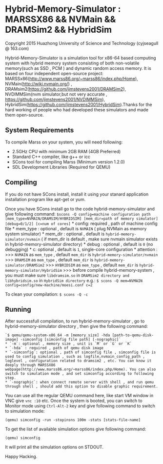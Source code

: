 Hybrid-Memory-Simulator : MARSSX86 && NVMain && DRAMSim2 && HybridSim 
=====================================================================

Copyright 2015 Huazhong University of Science and Technology (cyjseagull @ 163.com)

Hybrid-Memory-Simulator is a simulation tool for x86-64 based computing system with hybrid memory system consisting of both non-volatile memory(such as SSD , PCM ) and dynamic random access memory. It is based on four independent open-source project: MARSSx86(http://www.marss86.org/~marss86/index.php/Home), NVMain(http://wiki.nvmain.org/) , DRAMsim2(https://github.com/jimstevens2001/DRAMSim2), NVDIMMSim(nvm simulator,but not very accurate , https://github.com/jimstevens2001/NVDIMMSim), HybridSim(https://github.com/jimstevens2001/HybridSim).Thanks for the hard working of people who had developed these simulators and made them open-source.  

System Requirements
-------------------
To compile Marss on your system, you will need following:
* 2.5GHz CPU with minimum 2GB RAM (4GB Preferred)
* Standard C++ compiler, like g++ or icc
* SCons tool for compiling Marss (Minimum version 1.2.0)
* SDL Development Libraries (Required for QEMU)


Compiling
---------
If you do not have SCons install, install it using your stanard application
installation program like apt-get or yum.

Once you have SCons install go to the code hybrid-memory-simulator and give following command:
	`$scons -Q config=machine configuration path  [mem_type=NVMAIN/DRAMSIM/HYBRIDSIM] [mem_dir=path of memory simulator] [debug=0/1/2] [c=num of cores]`
	* config: required , path of machine config file
	* mem_type : optional , default is `NVMAIN` ( plug NVMain as memory system simulator)
	* mem_dir : optional , default is `hybrid-memory-simulator/nvmain` ( if mem_dir is default , make sure nvmain simulator exists in hybrid-memory-simulator directory)
	* debug : optional , default is `0` (no debugging)
	* c: optional , default is `1`, single-core configuration
	* attention : 
	>>> `NVMAIN` as `mem_type` , default `mem_dir` is `hybrid-memory-simulator/nvmain`
	>>> `DRAMSIM` as `mem_type` , default `mem_dir` is `hybrid-memory-simulator/DRAMSim2`
	>>> `HYBRIDSIM` as `mem_type` , default `mem_dir` is `hybrid-memory-simulator/HybridSim`
	>>> before compile hybrid-memory-system , you must make sure `libdramsim.so` in `DRAMSim2 directory and libhybridsim.so` in `HybridSim directory` 
	e.g.:
    `$ scons -Q mem=NVMAIN config=config/new-machine/moesi.conf c=2`

To clean your compilation:
    `$ scons -Q -c`

Running
-------
After successfull compilation, to run hybrid-memory-simulator , go to hybrid-memory-simulator directory , then give the following command:

    `$ qemu/qemu-system-x86_64 -m [memory_size] -hda [path-to-qemu-disk-image] -simconfig [simconfig file path] [-nographic]`
	* `-m`: optional , memory size , unit is `M` or `G` or `K` 
	* `-hda` : required , path of qemu disk image 
	* `-simconfig`: optional , path of simconfig file , simconfig file is used to config simulation , such as logfile,nvmain_config_path , loglevel , configuration related to dramsim2 , etc. You can know it deeply through MARSSX86 webpage(http://www.marss86.org/~marss86/index.php/Home). You can also switch to simulation mode , and set simconfig according to following step.
	* `-nographic`: when connect remote server with shell , and run qemu through shell , should add this option to disable graphic requirement.

You can use all the regular QEMU command here, like start VM window in VNC give
`vnc :10` etc.  Once the system is booted, you can switch to Monitor mode using
`Ctrl-Alt-2` key and give following command to switch to simulation mode:

    (qemu) simconfig -run -stopinsns 100m -stats [stats-file-name]

To get the list of available simulation options give following command:

    (qemu) simconfig

It will print all the simulation options on STDOUT.

Happy Hacking.
